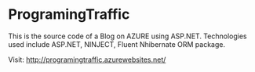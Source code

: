 # ProgramingTraffic
This is the source code of a Blog on AZURE using ASP.NET. Technologies used include ASP.NET, NINJECT, Fluent Nhibernate ORM package.

Visit: http://programingtraffic.azurewebsites.net/
